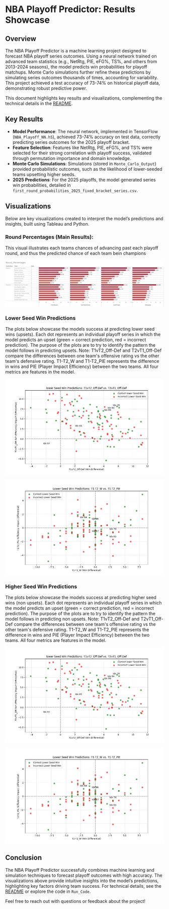 # NBA Playoff Predictor: Results Showcase

## Overview
The NBA Playoff Predictor is a machine learning project designed to forecast NBA playoff series outcomes. Using a neural network trained on advanced team statistics (e.g., NetRtg, PIE, eFG%, TS%, and others from 2013-2024 seasons), the model predicts win probabilities for playoff matchups. Monte Carlo simulations further refine these predictions by simulating series outcomes thousands of times, accounting for variability. This project achieved a test accuracy of 73-74% on historical playoff data, demonstrating robust predictive power.

This document highlights key results and visualizations, complementing the technical details in the [README](README.md).

## Key Results
- **Model Performance**: The neural network, implemented in TensorFlow (`NBA_Playoff_NN.h5`), achieved 73-74% accuracy on test data, correctly predicting series outcomes for the 2025 playoff bracket.
- **Feature Selection**: Features like NetRtg, PIE, eFG%, and TS% were selected for their strong correlation with playoff success, validated through permutation importance and domain knowledge.
- **Monte Carlo Simulations**: Simulations (stored in `Monte_Carlo_Output`) provided probabilistic outcomes, such as the likelihood of lower-seeded teams upsetting higher seeds.
- **2025 Predictions**: For the 2025 playoffs, the model generated series win probabilities, detailed in `first_round_probabilities_2025_fixed_bracket_series.csv`.

## Visualizations
Below are key visualizations created to interpret the model’s predictions and insights, built using Tableau and Python.

### Round Percentages (Main Results):
This visual illustrates each teams chances of advancing past each playoff round, and thus the predicted chance of each team bein champions

![Lower Seed Win Predictions](Visualizations/Round_Percentages.png)

### Lower Seed Win Predictions
The plots below showcase the models success at predicting lower seed wins (upsets). Each dot represents an individual playoff series in which the model predicts an upset (green = correct prediction, red = incorrect prediction). The purpose of the plots are to try to identify the pattern the model follows in predicting upsets. 
Note: T1vT2_Off-Def and T2vT1_Off-Def compare the differences between one team's offensive rating vs the other team's defensive rating. T1-T2_W and T1-T2_PIE represents the difference in wins and PIE (Player Impact Efficiency) between the two teams. All four metrics are features in the model.

![Lower Seed Win Predictions](Visualizations/Lower_Seed_Win_Predictions_OffvDef.png)

![Lower Seed Win Predictions](Visualizations/Lower_Seed_Win_Predictions_WvPIE.png)

### Higher Seed Win Predictions
The plots below showcase the models success at predicting higher seed wins (non upsets). Each dot represents an individual playoff series in which the model predicts an upset (green = correct prediction, red = incorrect prediction). The purpose of the plots are to try to identify the pattern the model follows in predicting non upsets. 
Note: T1vT2_Off-Def and T2vT1_Off-Def compare the differences between one team's offensive rating vs the other team's defensive rating. T1-T2_W and T1-T2_PIE represents the difference in wins and PIE (Player Impact Efficiency) between the two teams. All four metrics are features in the model.

![Higher Seed Win Predictions](Visualizations/Lower_Seed_Win_Predictions_OffvDef.png)

![Hiwer Seed Win Predictions](Visualizations/Lower_Seed_Win_Predictions_WvPIE.png)


## Conclusion
The NBA Playoff Predictor successfully combines machine learning and simulation techniques to forecast playoff outcomes with high accuracy. The visualizations above provide intuitive insights into the model’s predictions, highlighting key factors driving team success. For technical details, see the [README](README.md) or explore the code in `Run_Code`.

Feel free to reach out with questions or feedback about the project!
